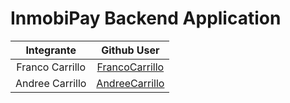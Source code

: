 # InmobiPay Backend Application

| Integrante      | Github User |
| :---------------: | :---------------: |
| Franco Carrillo  | [FrancoCarrillo](https://github.com/FrancoCarrillo) |
| Andree Carrillo  | [AndreeCarrillo](https://github.com/AndreeCarrillo) |
